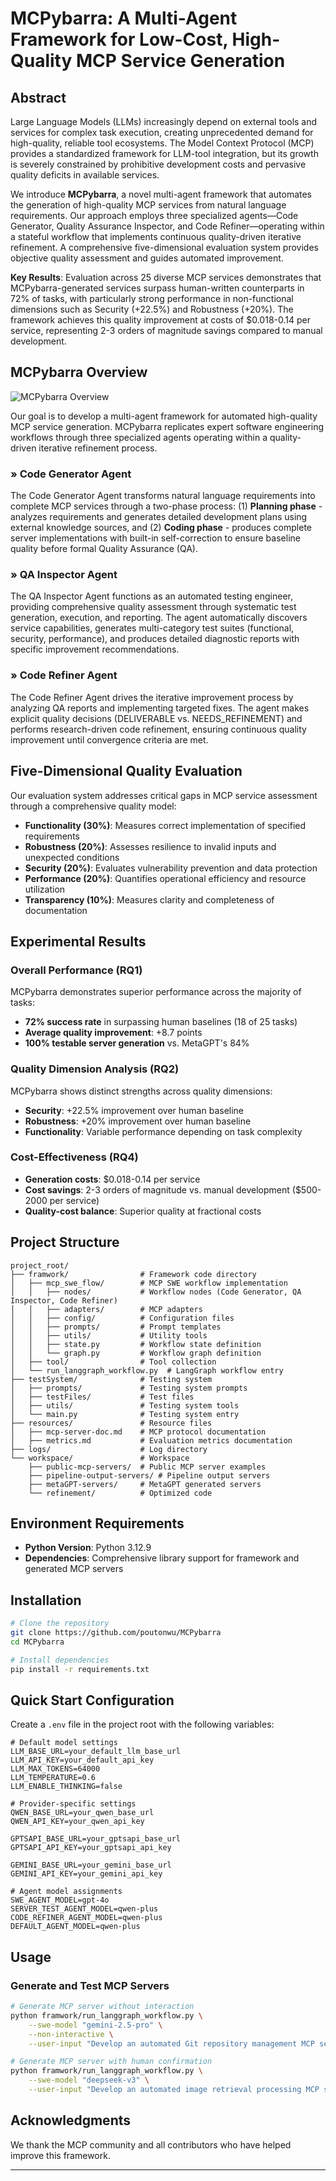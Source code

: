 # MCPybarra: A Multi-Agent Framework for Low-Cost, High-Quality MCP Service Generation

## Abstract

Large Language Models (LLMs) increasingly depend on external tools and services for complex task execution, creating unprecedented demand for high-quality, reliable tool ecosystems. The Model Context Protocol (MCP) provides a standardized framework for LLM-tool integration, but its growth is severely constrained by prohibitive development costs and pervasive quality deficits in available services.

We introduce **MCPybarra**, a novel multi-agent framework that automates the generation of high-quality MCP services from natural language requirements. Our approach employs three specialized agents—Code Generator, Quality Assurance Inspector, and Code Refiner—operating within a stateful workflow that implements continuous quality-driven iterative refinement. A comprehensive five-dimensional evaluation system provides objective quality assessment and guides automated improvement.

**Key Results**: Evaluation across 25 diverse MCP services demonstrates that MCPybarra-generated services surpass human-written counterparts in 72% of tasks, with particularly strong performance in non-functional dimensions such as Security (+22.5%) and Robustness (+20%). The framework achieves this quality improvement at costs of $0.018-0.14 per service, representing 2-3 orders of magnitude savings compared to manual development.

## MCPybarra Overview

![MCPybarra Overview](./assets/image.png)

Our goal is to develop a multi-agent framework for automated high-quality MCP service generation. MCPybarra replicates expert software engineering workflows through three specialized agents operating within a quality-driven iterative refinement process.

### » Code Generator Agent

The Code Generator Agent transforms natural language requirements into complete MCP services through a two-phase process: (1) **Planning phase** - analyzes requirements and generates detailed development plans using external knowledge sources, and (2) **Coding phase** - produces complete server implementations with built-in self-correction to ensure baseline quality before formal Quality Assurance (QA).

### » QA Inspector Agent

The QA Inspector Agent functions as an automated testing engineer, providing comprehensive quality assessment through systematic test generation, execution, and reporting. The agent automatically discovers service capabilities, generates multi-category test suites (functional, security, performance), and produces detailed diagnostic reports with specific improvement recommendations.

### » Code Refiner Agent

The Code Refiner Agent drives the iterative improvement process by analyzing QA reports and implementing targeted fixes. The agent makes explicit quality decisions (DELIVERABLE vs. NEEDS_REFINEMENT) and performs research-driven code refinement, ensuring continuous quality improvement until convergence criteria are met.

## Five-Dimensional Quality Evaluation

Our evaluation system addresses critical gaps in MCP service assessment through a comprehensive quality model:

- **Functionality (30%)**: Measures correct implementation of specified requirements
- **Robustness (20%)**: Assesses resilience to invalid inputs and unexpected conditions
- **Security (20%)**: Evaluates vulnerability prevention and data protection
- **Performance (20%)**: Quantifies operational efficiency and resource utilization
- **Transparency (10%)**: Measures clarity and completeness of documentation

## Experimental Results

### Overall Performance (RQ1)

MCPybarra demonstrates superior performance across the majority of tasks:

- **72% success rate** in surpassing human baselines (18 of 25 tasks)
- **Average quality improvement**: +8.7 points
- **100% testable server generation** vs. MetaGPT's 84%

### Quality Dimension Analysis (RQ2)

MCPybarra shows distinct strengths across quality dimensions:

- **Security**: +22.5% improvement over human baseline
- **Robustness**: +20% improvement over human baseline
- **Functionality**: Variable performance depending on task complexity

### Cost-Effectiveness (RQ4)

- **Generation costs**: $0.018-0.14 per service
- **Cost savings**: 2-3 orders of magnitude vs. manual development ($500-2000 per service)
- **Quality-cost balance**: Superior quality at fractional costs

## Project Structure

```
project_root/
├── framwork/                # Framework code directory
│   ├── mcp_swe_flow/        # MCP SWE workflow implementation
│   │   ├── nodes/           # Workflow nodes (Code Generator, QA Inspector, Code Refiner)
│   │   ├── adapters/        # MCP adapters
│   │   ├── config/          # Configuration files
│   │   ├── prompts/         # Prompt templates
│   │   ├── utils/           # Utility tools
│   │   ├── state.py         # Workflow state definition
│   │   └── graph.py         # Workflow graph definition
│   ├── tool/                # Tool collection
│   └── run_langgraph_workflow.py  # LangGraph workflow entry
├── testSystem/              # Testing system
│   ├── prompts/             # Testing system prompts
│   ├── testFiles/           # Test files
│   ├── utils/               # Testing system tools
│   └── main.py              # Testing system entry
├── resources/               # Resource files
│   ├── mcp-server-doc.md    # MCP protocol documentation
│   ├── metrics.md           # Evaluation metrics documentation
├── logs/                    # Log directory
└── workspace/               # Workspace
    ├── public-mcp-servers/  # Public MCP server examples
    ├── pipeline-output-servers/ # Pipeline output servers
    ├── metaGPT-servers/     # MetaGPT generated servers
    └── refinement/          # Optimized code
```

## Environment Requirements

- **Python Version**: Python 3.12.9
- **Dependencies**: Comprehensive library support for framework and generated MCP servers

## Installation

```bash
# Clone the repository
git clone https://github.com/poutonwu/MCPybarra
cd MCPybarra

# Install dependencies
pip install -r requirements.txt
```

## Quick Start Configuration

Create a `.env` file in the project root with the following variables:

```env
# Default model settings
LLM_BASE_URL=your_default_llm_base_url
LLM_API_KEY=your_default_api_key
LLM_MAX_TOKENS=64000
LLM_TEMPERATURE=0.6
LLM_ENABLE_THINKING=false

# Provider-specific settings
QWEN_BASE_URL=your_qwen_base_url
QWEN_API_KEY=your_qwen_api_key

GPTSAPI_BASE_URL=your_gptsapi_base_url
GPTSAPI_API_KEY=your_gptsapi_api_key

GEMINI_BASE_URL=your_gemini_base_url
GEMINI_API_KEY=your_gemini_api_key

# Agent model assignments
SWE_AGENT_MODEL=gpt-4o
SERVER_TEST_AGENT_MODEL=qwen-plus
CODE_REFINER_AGENT_MODEL=qwen-plus
DEFAULT_AGENT_MODEL=qwen-plus
```

## Usage

### Generate and Test MCP Servers

```bash
# Generate MCP server without interaction
python framwork/run_langgraph_workflow.py \
    --swe-model "gemini-2.5-pro" \
    --non-interactive \
    --user-input "Develop an automated Git repository management MCP server that can implement the following functions: use git_init to initialize repositories, use git_status to view status, use git_add to add files to the staging area, use git_diff_unstaged and git_diff_staged to view unstaged and staged differences respectively, use git_diff to compare branches or commits, use git_commit to commit changes, use git_reset to unstage changes, use git_log to view commit history, use git_create_branch to create branches, use git_checkout to switch branches, and use git_show to display detailed commit content."

# Generate MCP server with human confirmation
python framwork/run_langgraph_workflow.py \
    --swe-model "deepseek-v3" \
    --user-input "Develop an automated image retrieval processing MCP server capable of implementing automatic searching of images on the Unsplash platform based on keywords, pagination, sorting, color, and image orientation through the search_photos method, returning result lists containing detailed information such as image ID, description, multi-size image URLs, width, and height."
```

## Acknowledgments

We thank the MCP community and all contributors who have helped improve this framework.

---
